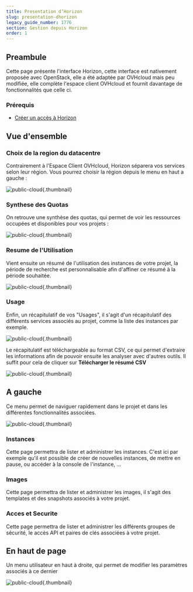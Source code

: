 ```yaml
---
title: Presentation d’Horizon
slug: presentation-dhorizon
legacy_guide_number: 1776
section: Gestion depuis Horizon
order: 1
---
```



## Preambule
Cette page présente l'interface Horizon, cette interface est nativement proposée avec OpenStack, elle a été adaptée par OVHcloud mais peu modifiée, elle complète l'espace client OVHcloud et fournit davantage de fonctionnalités que celle ci.


### Prérequis
- [Créer un accès à Horizon](../creer-un-acces-a-horizon/)


## Vue d'ensemble

### Choix de la region du datacentre
Contrairement à l'Espace Client OVHcloud, Horizon séparera vos services selon leur région. Vous pourrez choisir la région depuis le menu en haut a gauche :


![public-cloud](images/2714.png){.thumbnail}


### Synthese des Quotas
On retrouve une synthèse des quotas, qui permet de voir les ressources occupées et disponibles pour vos projets :


![public-cloud](images/2641.png){.thumbnail}


### Resume de l'Utilisation
Vient ensuite un résumé de l'utilisation des instances de votre projet, la période de recherche est personnalisable afin d'affiner ce résumé à la période souhaitée.


![public-cloud](images/2642.png){.thumbnail}


### Usage
Enfin, un récapitulatif de vos "Usages", il s'agit d'un récapitulatif des différents services associés au projet, comme la liste des instances par exemple.


![public-cloud](images/2643.png){.thumbnail}

Le récapitulatif est téléchargeable au format CSV, ce qui  permet d'extraire les informations afin de pouvoir ensuite les analyser avec d'autres outils. Il suffit pour cela de cliquer sur  **Télécharger le résumé CSV**


![public-cloud](images/2644.png){.thumbnail}


## A gauche
Ce menu permet de naviguer rapidement dans le projet et dans les différentes fonctionnalités associées.


![public-cloud](images/2645.png){.thumbnail}


### Instances
Cette page permettra de lister et administrer les instances. C'est ici par exemple qu'il est possible de créer de nouvelles instances, de mettre en pause, ou accéder à la console de l'instance, ...


### Images
Cette page permettra de lister et administrer les images, il s'agit des templates et des snapshots associés à votre projet.


### Acces et Securite
Cette page permettra de lister et administrer les différents groupes de sécurité, le accès API et paires de clés associées à votre projet.


## En haut de page
Un menu utilisateur en haut à droite, qui permet de modifier les paramètres associés à ce dernier


![public-cloud](images/2646.png){.thumbnail}
